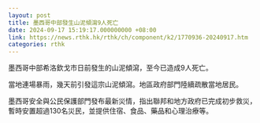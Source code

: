 ```yaml
---
layout: post
title: 墨西哥中部發生山泥傾瀉9人死亡
date: 2024-09-17 15:19:17.000000000 +08:00
link: https://news.rthk.hk/rthk/ch/component/k2/1770936-20240917.htm
categories: rthk
---
```


墨西哥中部希洛欽戈市日前發生的山泥傾瀉，至今已造成9人死亡。

當地連場暴雨，幾天前引發這宗山泥傾瀉。地區政府部門陸續疏散當地居民。

墨西哥安全與公民保護部門發布最新災情，指出聯邦和地方政府已完成初步救災，暫時安置超過130名災民，並提供住宿、食品、藥品和心理治療等。
